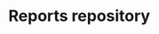 # Reports repository

<!-- La repository separata per i repo: perché è stata fatta, come
viene gestita la CD (con pandoc ecc..), quali sono gli artefatti
risultanti, il template custom per il sito generato in una repo forkata,
il fatto che il workflow di release segue gitFlow come nella repo
principale. -->
